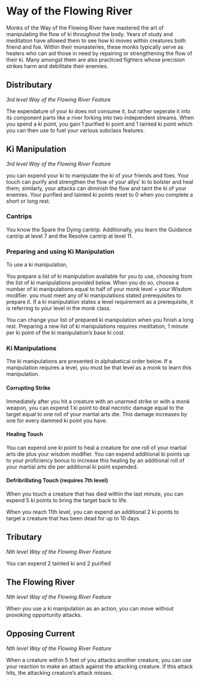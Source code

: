 # Way of the Flowing River

Monks of the Way of the Flowing River have mastered the art of manipulating the flow of ki throughout the body. Years of study and meditation have allowed them to see how ki moves within creatures both friend and foe. Within their monasteries, these monks typically serve as healers who can aid those in need by repairing or strengthening the flow of their ki. Many amongst them are also practiced fighters whose precision strikes harm and debilitate their enemies.

## Distributary

*3rd level Way of the Flowing River Feature*

The expendature of your ki does not consume it, but rather seperate it into its component parts like a river forking into two independent streams. When you spend a ki point, you gain 1 purified ki point and 1 tainted ki point which you can then use to fuel your various subclass features.

## Ki Manipulation

*3rd level Way of the Flowing River Feature*

you can expend your ki to manipulate the ki of your friends and foes. Your touch can purify and strengthen the flow of your allys’ ki to bolster and heal them; similarly, your attacks can diminish the flow and taint the ki of your enemies. Your purified and tainted ki points reset to 0 when you complete a short or long rest.

### Cantrips

You know the Spare the Dying cantrip. Additionally, you learn the Guidance cantrip at level 7 and the Resolve cantrip at level 11.

### Preparing and using Ki Manipulation

To use a ki manipulation, 

You prepare a list of ki manipulation available for you to use, choosing from the list of ki manipulations provided below. When you do so, choose a number of ki manipulations equal to half of your monk level + your Wisdom modifier. you must meet any of ki manipulations stated prerequisites to prepare it. If a ki manipulation states a level requirement as a prerequisite, it is referring to your level in the monk class.

You can change your list of prepared ki manipulation when you finish a long rest. Preparing a new list of ki manipulations requires meditation, 1 minute per ki point of the ki manipulation’s base ki cost. 

### Ki Manipulations

The ki manipulations are presented in alphabetical order below. If a manipulation requires a level, you must be that level as a monk to learn this manipulation.

#### Corrupting Strike

Immediately after you hit a creature with an unarmed strike or with a monk weapon, you can expend 1 ki point to deal necrotic damage equal to the target equal to one roll of your martial arts die. This damage increases by one for every dammed ki point you have.

#### Healing Touch

You can expend one ki point to heal a creature for one roll of your martial arts die plus your wisdom modifier. You can expend additional ki points up to your proficiency bonus to increase this healing by an additional roll of your martial arts die per additional ki point expended.

#### Defribrillating Touch (requires 7th level)

When you touch a creature that has died within the last minute, you can expend 5 ki points to bring the target back to life.

When you reach 11th level, you can expend an additional 2 ki points to target a creature that has been dead for up to 10 days.

## Tributary

*Nth level Way of the Flowing River Feature*

You can expend 2 tainted ki and 2 purified 

## The Flowing River

*Nth level Way of the Flowing River Feature*

When you use a ki manipulation as an action, you can move without provoking opportunity attacks.

## Opposing Current

*Nth level Way of the Flowing River Feature*

When a creature within 5 feet of you attacks another creature, you can use your reaction to make an attack against the attacking creature. If this attack hits, the attacking creature’s attack misses.